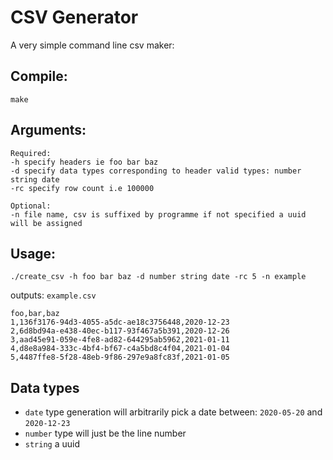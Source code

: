 # CSV Generator

A very simple command line csv maker:

## Compile:
`make`

## Arguments:

```
Required:
-h specify headers ie foo bar baz
-d specify data types corresponding to header valid types: number string date
-rc specify row count i.e 100000

Optional:
-n file name, csv is suffixed by programme if not specified a uuid will be assigned
```

## Usage:
`./create_csv -h foo bar baz -d number string date -rc 5 -n example`

outputs: `example.csv`

```
foo,bar,baz
1,136f3176-94d3-4055-a5dc-ae18c3756448,2020-12-23
2,6d8bd94a-e438-40ec-b117-93f467a5b391,2020-12-26
3,aad45e91-059e-4fe8-ad82-644295ab5962,2021-01-11
4,d8e8a984-333c-4bf4-bf67-c4a5bd8c4f04,2021-01-04
5,4487ffe8-5f28-48eb-9f86-297e9a8fc83f,2021-01-05
```

## Data types
- `date` type generation will arbitrarily pick a date between: `2020-05-20` and `2020-12-23`
- `number` type will just be the line number
- `string` a uuid

